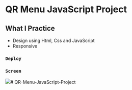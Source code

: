 # QR Menu JavaScript Project

## What I Practice
- Design using Html, Css and JavaScript
- Responsive

### `Deploy`



### `Screen`

![](QRMenu.gif)# QR-Menu-JavaScript-Project
